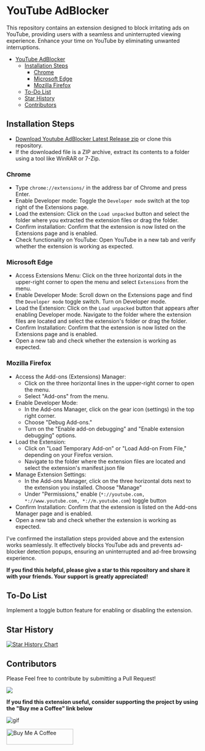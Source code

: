 # YouTube AdBlocker

This repository contains an extension designed to block irritating ads on YouTube, providing users with a seamless and uninterrupted viewing experience. Enhance your time on YouTube by eliminating unwanted interruptions.

- [YouTube AdBlocker](#youtube-adblocker)
  - [Installation Steps](#installation-steps)
    - [Chrome](#chrome)
    - [Microsoft Edge](#microsoft-edge)
    - [Mozilla Firefox](#mozilla-firefox)
  - [To-Do List](#to-do-list)
  - [Star History](#star-history)
  - [Contributors](#contributors)

## Installation Steps

- [Download Youtube AdBlocker Latest Release zip](https://github.com/kananinirav/Youtube-AdBlocker/archive/refs/tags/v2.0.0.zip) or clone this repository.
- If the downloaded file is a ZIP archive, extract its contents to a folder using a tool like WinRAR or 7-Zip.

### Chrome

- Type `chrome://extensions/` in the address bar of Chrome and press Enter.
- Enable Developer mode: Toggle the `Developer mode` switch at the top right of the Extensions page.
- Load the extension: Click on the `Load unpacked` button and select the folder where you extracted the extension files or drag the folder.
- Confirm installation: Confirm that the extension is now listed on the Extensions page and is enabled.
- Check functionality on YouTube: Open YouTube in a new tab and verify whether the extension is working as expected.

### Microsoft Edge

- Access Extensions Menu: Click on the three horizontal dots in the upper-right corner to open the menu and select `Extensions` from the menu.
- Enable Developer Mode: Scroll down on the Extensions page and find the `Developer mode` toggle switch.
Turn on Developer mode.
- Load the Extension: Click on the `Load unpacked` button that appears after enabling Developer mode. Navigate to the folder where the extension files are located and select the extension's folder or drag the folder.
- Confirm Installation: Confirm that the extension is now listed on the Extensions page and is enabled.
- Open a new tab and check whether the extension is working as expected.

### Mozilla Firefox

- Access the Add-ons (Extensions) Manager:
  - Click on the three horizontal lines in the upper-right corner to open the menu.
  - Select "Add-ons" from the menu.
- Enable Developer Mode:
  - In the Add-ons Manager, click on the gear icon (settings) in the top right corner.
  - Choose "Debug Add-ons."
  - Turn on the "Enable add-on debugging" and "Enable extension debugging" options.
- Load the Extension:
  - Click on "Load Temporary Add-on" or "Load Add-on From File," depending on your Firefox version.
  - Navigate to the folder where the extension files are located and select the extension's manifest.json file
- Manage Extension Settings:
  - In the Add-ons Manager, click on the three horizontal dots next to the extension you installed.
Choose "Manage"
  - Under "Permissions," enable (`*://youtube.com, *://www.youtube.com, *://m.youtube.com`) toggle button
- Confirm Installation: Confirm that the extension is listed on the Add-ons Manager page and is enabled.
- Open a new tab and check whether the extension is working as expected.

I've confirmed the installation steps provided above and the extension works seamlessly. It effectively blocks YouTube ads and prevents ad-blocker detection popups, ensuring an uninterrupted and ad-free browsing experience.

**If you find this helpful, please give a star to this repository and share it with your friends. Your support is greatly appreciated!**

## To-Do List

Implement a toggle button feature for enabling or disabling the extension.

## Star History

[![Star History Chart](https://api.star-history.com/svg?repos=Youtube-AdBlocker/Youtube-AdBlocker&type=Date)](https://star-history.com/#Youtube-AdBlocker/Youtube-AdBlocker&Date)

## Contributors

Please Feel free to contribute by submitting a Pull Request!

[![](https://contrib.rocks/image?repo=kananinirav/Youtube-AdBlocker)](https://github.com/kananinirav/Youtube-AdBlocker/graphs/contributors)

**If you find this extension useful, consider supporting the project by using the "Buy me a Coffee" link below**

![gif](https://media.giphy.com/media/gTURHJs4e2Ies/giphy.gif)

<a href="https://www.buymeacoffee.com/kananinirav" target="_blank"><img src="https://cdn.buymeacoffee.com/buttons/default-orange.png" alt="Buy Me A Coffee" height="41" width="174"></a>
